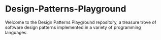 # Design-Patterns-Playground
Welcome to the Design Patterns Playground repository, a treasure trove of software design patterns implemented in a variety of programming languages.
